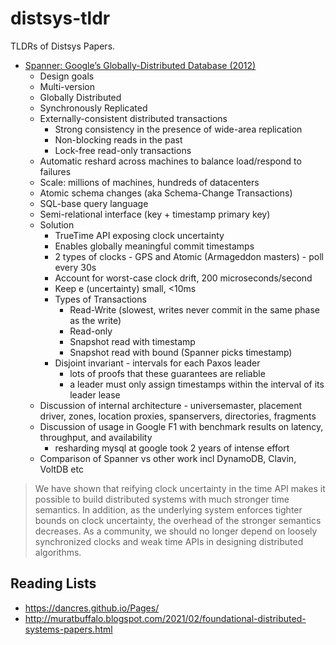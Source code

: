 # distsys-tldr

TLDRs of Distsys Papers.

- [Spanner: Google’s Globally-Distributed Database (2012)](https://static.googleusercontent.com/media/research.google.com/en//archive/spanner-osdi2012.pdf)
  -  Design goals
    - Multi-version
    - Globally Distributed
    - Synchronously Replicated
    - Externally-consistent distributed transactions 
      - Strong consistency in the presence of wide-area replication
      - Non-blocking reads in the past
      - Lock-free read-only transactions
    - Automatic reshard across machines to balance load/respond to failures
    - Scale: millions of machines, hundreds of datacenters
    - Atomic schema changes (aka Schema-Change Transactions)
    - SQL-base query language
    - Semi-relational interface (key + timestamp primary key)
  - Solution
    - TrueTime API exposing clock uncertainty
    - Enables globally meaningful commit timestamps
    - 2 types of clocks - GPS and Atomic (Armageddon masters) - poll every 30s
    - Account for worst-case clock drift, 200 microseconds/second
    - Keep e (uncertainty) small, <10ms
    - Types of Transactions
      - Read-Write (slowest, writes never commit in the same phase as the write)
      - Read-only
      - Snapshot read with timestamp
      - Snapshot read with bound (Spanner picks timestamp)
    - Disjoint invariant - intervals for each Paxos leader
      - lots of proofs that these guarantees are reliable
      - a leader must only assign timestamps within the interval of its leader lease
  - Discussion of internal architecture - universemaster, placement driver, zones, location proxies, spanservers, directories, fragments 
  - Discussion of usage in Google F1 with benchmark results on latency, throughput, and availability
    - resharding mysql at google took 2 years of intense effort
  - Comparison of Spanner vs other work incl DynamoDB, Clavin, VoltDB etc

> We have shown that reifying clock uncertainty in the time API makes it possible to build distributed systems with much stronger time semantics. In addition, as the underlying system enforces tighter bounds on clock uncertainty, the overhead of the stronger semantics decreases. As a community, we should no longer depend on loosely synchronized clocks and weak time APIs in designing distributed algorithms.

## Reading Lists

- https://dancres.github.io/Pages/
- http://muratbuffalo.blogspot.com/2021/02/foundational-distributed-systems-papers.html
